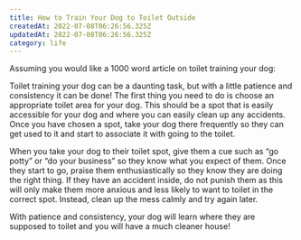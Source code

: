 ```yaml
---
title: How to Train Your Dog to Toilet Outside
createdAt: 2022-07-08T06:26:56.325Z
updatedAt: 2022-07-08T06:26:56.325Z
category: life
---
```


Assuming you would like a 1000 word article on toilet training your dog: 

Toilet training your dog can be a daunting task, but with a little patience and consistency it can be done! The first thing you need to do is choose an appropriate toilet area for your dog. This should be a spot that is easily accessible for your dog and where you can easily clean up any accidents. Once you have chosen a spot, take your dog there frequently so they can get used to it and start to associate it with going to the toilet. 

When you take your dog to their toilet spot, give them a cue such as “go potty” or “do your business” so they know what you expect of them. Once they start to go, praise them enthusiastically so they know they are doing the right thing. If they have an accident inside, do not punish them as this will only make them more anxious and less likely to want to toilet in the correct spot. Instead, clean up the mess calmly and try again later. 

With patience and consistency, your dog will learn where they are supposed to toilet and you will have a much cleaner house!
